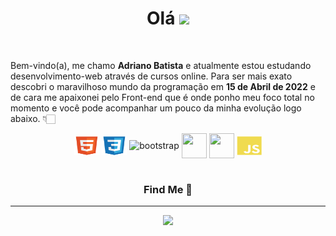 <div align="center" >
   <h1>  Olá  <img src="https://raw.githubusercontent.com/kaueMarques/kaueMarques/master/hi.gif" height="30px"></h1>
  </div>
  <br>



Bem-vindo(a), me chamo <strong>Adriano Batista</strong> e atualmente estou estudando desenvolvimento-web através de cursos online.
Para ser mais exato descobri o maravilhoso mundo da programação em  <strong>15 de Abril de 2022</strong>  e de cara me apaixonei pelo
Front-end que é onde ponho meu foco total no momento e você pode acompanhar um pouco da minha evolução logo abaixo. 👇🏻
<div align="center">
  <img align="center" alt="Rafa-HTML" height="30" width="40" src="https://raw.githubusercontent.com/devicons/devicon/master/icons/html5/html5-original.svg">
    <img align="center" alt="Rafa-CSS" height="30" width="40" src="https://raw.githubusercontent.com/devicons/devicon/master/icons/css3/css3-original.svg">
  <img align="center" alt="bootstrap" height="40" width="50" src="https://cdn.jsdelivr.net/gh/devicons/devicon/icons/bootstrap/bootstrap-original.svg" />
   <img  align = "center" height="40" width="40" src="https://cdn.jsdelivr.net/gh/devicons/devicon/icons/react/react-original-wordmark.svg" />
   <img align="center" height="40" width="40" src="https://cdn.jsdelivr.net/gh/devicons/devicon/icons/git/git-original.svg"/>
    <img align="center" alt="Rafa-Js" height="30" width="40" src="https://raw.githubusercontent.com/devicons/devicon/master/icons/javascript/javascript-plain.svg"><br><br>
  
  <div>
  <h3>Find Me 🔎</h3>
     
  <hr>
 <a href="https://www.linkedin.com/in/adriano-batista-633b93241" target="_blank"><img src="https://img.shields.io/badge/-LinkedIn-%230077B5?style=for-the-badge&logo=linkedin&logoColor=white" target="_blank"></a>
</div>
  
